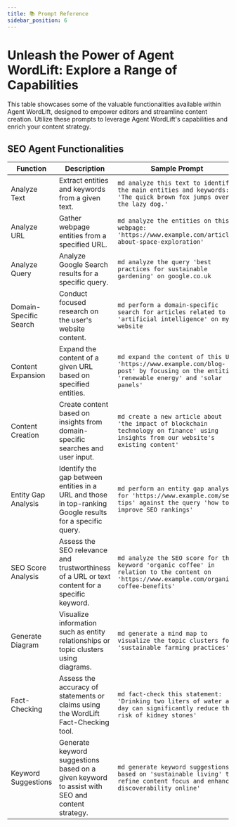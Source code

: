 ```yaml
---
title: 📚 Prompt Reference
sidebar_position: 6
---
```


# Unleash the Power of Agent WordLift: Explore a Range of Capabilities

This table showcases some of the valuable functionalities available within Agent WordLift, designed to empower editors and streamline content creation. Utilize these prompts to leverage Agent WordLift's capabilities and enrich your content strategy.

## SEO Agent Functionalities

| Function | Description | Sample Prompt |
|---|---|---|
| Analyze Text | Extract entities and keywords from a given text. | ```md analyze this text to identify the main entities and keywords: 'The quick brown fox jumps over the lazy dog.' ``` |
| Analyze URL | Gather webpage entities from a specified URL. | ```md analyze the entities on this webpage: 'https://www.example.com/article-about-space-exploration' ``` |
| Analyze Query | Analyze Google Search results for a specific query. | ```md analyze the query 'best practices for sustainable gardening' on google.co.uk ``` |
| Domain-Specific Search | Conduct focused research on the user's website content. | ```md perform a domain-specific search for articles related to 'artificial intelligence' on my website ```  |
| Content Expansion | Expand the content of a given URL based on specified entities. | ```md expand the content of this URL 'https://www.example.com/blog-post' by focusing on the entities 'renewable energy' and 'solar panels' ``` |
| Content Creation | Create content based on insights from domain-specific searches and user input. | ```md create a new article about 'the impact of blockchain technology on finance' using insights from our website's existing content' ``` |
| Entity Gap Analysis | Identify the gap between entities in a URL and those in top-ranking Google results for a specific query. | ```md perform an entity gap analysis for 'https://www.example.com/seo-tips' against the query 'how to improve SEO rankings' ``` |
| SEO Score Analysis | Assess the SEO relevance and trustworthiness of a URL or text content for a specific keyword. | ```md analyze the SEO score for the keyword 'organic coffee' in relation to the content on 'https://www.example.com/organic-coffee-benefits' ``` |
| Generate Diagram | Visualize information such as entity relationships or topic clusters using diagrams. | ```md generate a mind map to visualize the topic clusters for 'sustainable farming practices' ``` |
| Fact-Checking | Assess the accuracy of statements or claims using the WordLift Fact-Checking tool. | ```md fact-check this statement: 'Drinking two liters of water a day can significantly reduce the risk of kidney stones' ``` |
| Keyword Suggestions | Generate keyword suggestions based on a given keyword to assist with SEO and content strategy. | ```md generate keyword suggestions based on 'sustainable living' to refine content focus and enhance discoverability online' ``` |
